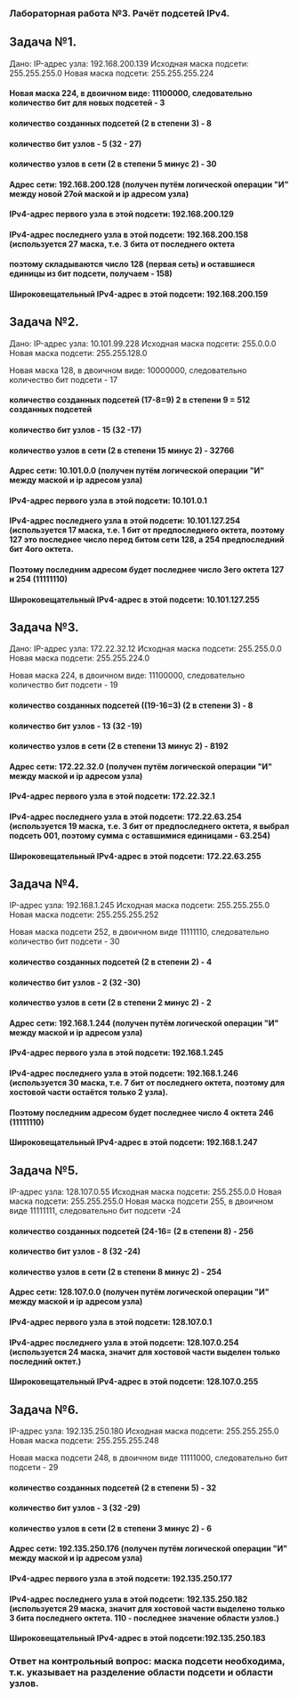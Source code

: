 ### Лабораторная работа №3. Рачёт подсетей IPv4.

## Задача №1.

Дано:
IP-адрес узла:	192.168.200.139
Исходная маска подсети:	255.255.255.0
Новая маска подсети:	255.255.255.224

#### Новая маска 224, в двоичном виде: 11100000, следовательно количество бит для новых подсетей - 3
####  количество созданных подсетей (2 в степени 3) - 8
####   количество бит узлов - 5 (32 - 27)
####   количество узлов в сети (2 в степени 5 минус 2) - 30
####   Адрес сети: 192.168.200.128 (получен путём логической операции "И" между новой 27ой маской и ip адресом узла)
####   IPv4-адрес первого узла в этой подсети: 192.168.200.129
####   IPv4-адрес последнего узла в этой подсети: 192.168.200.158 (используется 27 маска, т.е. 3 бита от последнего октета
####   поэтому складываются число 128 (первая сеть) и оставшиеся единицы из бит подсети, получаем - 158)
####   Широковещательный IPv4-адрес в этой подсети: 192.168.200.159
                                                         
## Задача №2.

Дано:
IP-адрес узла:	10.101.99.228
Исходная маска подсети:	255.0.0.0
Новая маска подсети:	255.255.128.0

Новая маска 128, в двоичном виде: 10000000, следовательно количество бит подсети - 17
#### количество созданных подсетей (17-8=9) 2 в степени 9 = 512 созданных подсетей
#### количество бит узлов - 15 (32 -17)
#### количество узлов в сети (2 в степени 15 минус 2) - 32766
#### Адрес сети: 10.101.0.0 (получен путём логической операции "И" между маской и ip адресом узла)
#### IPv4-адрес первого узла в этой подсети: 10.101.0.1
#### IPv4-адрес последнего узла в этой подсети: 10.101.127.254 (используется 17 маска, т.е. 1 бит от предпоследнего октета, поэтому 127 это последнее число перед битом сети 128, а 254 предпоследний бит 4ого октета.
#### Поэтому последним адресом будет последнее число 3его октета 127 и 254 (11111110) 
#### Широковещательный IPv4-адрес в этой подсети: 10.101.127.255

## Задача №3.

Дано:
IP-адрес узла:	172.22.32.12
Исходная маска подсети:	255.255.0.0
Новая маска подсети:	255.255.224.0

Новая маска 224, в двоичном виде: 11100000, следовательно количество бит подсети - 19
#### количество созданных подсетей ((19-16=3) (2 в степени 3) - 8 
#### количество бит узлов - 13 (32 -19)
#### количество узлов в сети (2 в степени 13 минус 2) - 8192
#### Адрес сети: 172.22.32.0 (получен путём логической операции "И" между маской и ip адресом узла)
#### IPv4-адрес первого узла в этой подсети: 172.22.32.1
#### IPv4-адрес последнего узла в этой подсети: 172.22.63.254 (используется 19 маска, т.е. 3 бит от предпоследнего октета, я выбрал подсеть 001, поэтому сумма с оставшимися единицами - 63.254)
#### Широковещательный IPv4-адрес в этой подсети: 172.22.63.255

## Задача №4.

IP-адрес узла:	192.168.1.245
Исходная маска подсети:	255.255.255.0
Новая маска подсети:	255.255.255.252

Новая маска подсети 252, в двоичном виде 11111110, следовательно количество бит подсети - 30
#### количество созданных подсетей (2 в степени 2) - 4
#### количество бит узлов - 2 (32 -30)
#### количество узлов в сети (2 в степени 2 минус 2) - 2
#### Адрес сети: 192.168.1.244 (получен путём логической операции "И" между маской и ip адресом узла)
#### IPv4-адрес первого узла в этой подсети: 192.168.1.245
#### IPv4-адрес последнего узла в этой подсети: 192.168.1.246   (используется 30 маска, т.е. 7 бит от последнего октета, поэтому для хостовой части остаётся только 2 узла).
#### Поэтому последним адресом будет последнее число 4 октета 246 (11111110) 
#### Широковещательный IPv4-адрес в этой подсети: 192.168.1.247


## Задача №5.

IP-адрес узла:	128.107.0.55
Исходная маска подсети:	255.255.0.0
Новая маска подсети:	255.255.255.0
Новая маска подсети 255, в двоичном виде 11111111, следовательно бит подсети -24
#### количество созданных подсетей (24-16= (2 в степени 8) - 256
#### количество бит узлов - 8 (32 -24)
#### количество узлов в сети (2 в степени 8 минус 2) - 254
#### Адрес сети: 128.107.0.0 (получен путём логической операции "И" между маской и ip адресом узла)
#### IPv4-адрес первого узла в этой подсети: 128.107.0.1
#### IPv4-адрес последнего узла в этой подсети: 128.107.0.254 (используется 24 маска, значит для хостовой части выделен только последний октет.)
#### Широковещательный IPv4-адрес в этой подсети: 128.107.0.255


## Задача №6.

IP-адрес узла:	192.135.250.180
Исходная маска подсети:	255.255.255.0
Новая маска подсети:	255.255.255.248

Новая маска подсети 248, в двоичном виде 11111000, следовательно бит подсети - 29
#### количество созданных подсетей (2 в степени 5) - 32
#### количество бит узлов - 3 (32 -29)
#### количество узлов в сети (2 в степени 3 минус 2) - 6
#### Адрес сети: 192.135.250.176 (получен путём логической операции "И" между маской и ip адресом узла)
#### IPv4-адрес первого узла в этой подсети: 192.135.250.177
#### IPv4-адрес последнего узла в этой подсети: 192.135.250.182 (используется 29 маска, значит для хостовой части выделено только 3 бита последнего октета. 110 - последнее значение области узлов.)
#### Широковещательный IPv4-адрес в этой подсети:192.135.250.183

### Ответ на контрольный вопрос: маска подсети необходима, т.к. указывает на разделение области подсети и области узлов.





